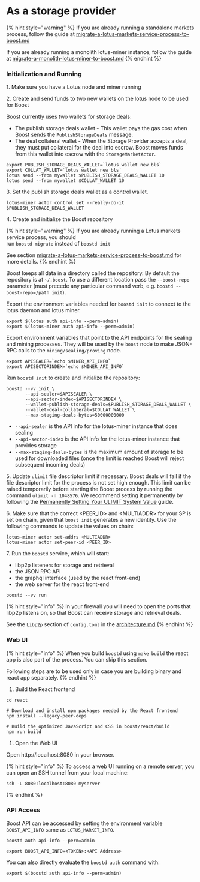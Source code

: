 # As a storage provider

{% hint style="warning" %}
If you are already running a standalone markets process, follow the guide at [migrate-a-lotus-markets-service-process-to-boost.md](../upgrade-from-lotus-to-boost/migrate-a-lotus-markets-service-process-to-boost.md "mention")

If you are already running a monolith lotus-miner instance, follow the guide at [migrate-a-monolith-lotus-miner-to-boost.md](../upgrade-from-lotus-to-boost/migrate-a-monolith-lotus-miner-to-boost.md "mention")
{% endhint %}

### Initialization and Running

1\. Make sure you have a Lotus node and miner running

2\. Create and send funds to two new wallets on the lotus node to be used for Boost

Boost currently uses two wallets for storage deals:

* The publish storage deals wallet - This wallet pays the gas cost when Boost sends the `PublishStorageDeals` message.
* The deal collateral wallet - When the Storage Provider accepts a deal, they must put collateral for the deal into escrow. Boost moves funds from this wallet into escrow with the `StorageMarketActor`.

```
export PUBLISH_STORAGE_DEALS_WALLET=`lotus wallet new bls`
export COLLAT_WALLET=`lotus wallet new bls`
lotus send --from mywallet $PUBLISH_STORAGE_DEALS_WALLET 10
lotus send --from mywallet $COLLAT_WALLET 10
```

3\. Set the publish storage deals wallet as a control wallet.

```
lotus-miner actor control set --really-do-it $PUBLISH_STORAGE_DEALS_WALLET
```

4\. Create and initialize the Boost repository

{% hint style="warning" %}
If you are already running a Lotus markets service process, you should\
run `boostd migrate` instead of `boostd init`

See section [migrate-a-lotus-markets-service-process-to-boost.md](../upgrade-from-lotus-to-boost/migrate-a-lotus-markets-service-process-to-boost.md "mention") for more details.
{% endhint %}

Boost keeps all data in a directory called the repository. By default the repository is at `~/.boost`. To use a different location pass the `--boost-repo` parameter (must precede any particular command verb, e.g. `boostd --boost-repo=/path init`).

Export the environment variables needed for `boostd init` to connect to the lotus daemon and lotus miner.

```
export $(lotus auth api-info --perm=admin)
export $(lotus-miner auth api-info --perm=admin)
```

Export environment variables that point to the API endpoints for the sealing and mining processes. They will be used by the `boost` node to make JSON-RPC calls to the `mining/sealing/proving` node.

```
export APISEALER=`echo $MINER_API_INFO`
export APISECTORINDEX=`echo $MINER_API_INFO`
```

Run `boostd init` to create and initialize the repository:

```
boostd --vv init \
       --api-sealer=$APISEALER \
       --api-sector-index=$APISECTORINDEX \
       --wallet-publish-storage-deals=$PUBLISH_STORAGE_DEALS_WALLET \
       --wallet-deal-collateral=$COLLAT_WALLET \
       --max-staging-deals-bytes=50000000000
```

* `--api-sealer` is the API info for the lotus-miner instance that does sealing
* `--api-sector-index` is the API info for the lotus-miner instance that provides storage
* `--max-staging-deals-bytes` is the maximum amount of storage to be used for downloaded files (once the limit is reached Boost will reject subsequent incoming deals)

5\. Update `ulimit` file descriptor limit if necessary. Boost deals will fail if the file descriptor limit for the process is not set high enough. This limit can be raised temporarily before starting the Boost process by running the command `ulimit -n 1048576`. We recommend setting it permanently by following the [Permanently Setting Your ULIMIT System Value](https://lotus.filecoin.io/kb/soft-fd-limit/) guide.

6\. Make sure that the correct \<PEER\_ID> and \<MULTIADDR> for your SP is set on chain, given that `boost init` generates a new identity. Use the following commands to update the values on chain:

```
lotus-miner actor set-addrs <MULTIADDR>
lotus-miner actor set-peer-id <PEER_ID>
```

7\. Run the `boostd` service, which will start:

* libp2p listeners for storage and retrieval
* the JSON RPC API
* the graphql interface (used by the react front-end)
* the web server for the react front-end

```
boostd --vv run
```

{% hint style="info" %}
In your firewall you will need to open the ports that libp2p listens on, so that Boost can receive storage and retrieval deals.

See the `Libp2p` section of `config.toml` in the [architecture.md](../boost-architecture/architecture.md "mention")
{% endhint %}

### Web UI

{% hint style="info" %}
When you build `boostd` using `make build` the react app is also part of the process. You can skip this section.

Following steps are to be used only in case you are building binary and react app separately.
{% endhint %}

1. Build the React frontend

```
cd react

# Download and install npm packages needed by the React frontend
npm install --legacy-peer-deps

# Build the optimized JavaScript and CSS in boost/react/build
npm run build
```

1. Open the Web UI

Open http://localhost:8080 in your browser.

{% hint style="info" %}
To access a web UI running on a remote server, you can open an SSH tunnel from your local machine:

```
ssh -L 8080:localhost:8080 myserver
```
{% endhint %}

### API Access

Boost API can be accessed by setting the environment variable `BOOST_API_INFO` same as `LOTUS_MARKET_INFO`.

```
boostd auth api-info --perm=admin

export BOOST_API_INFO=<TOKEN>:<API Address>
```

You can also directly evaluate the `boostd auth` command with:

```
export $(boostd auth api-info --perm=admin)
```
